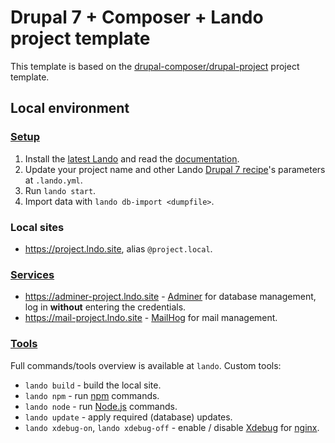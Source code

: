 # Drupal 7 + Composer + Lando project template

This template is based on the [drupal-composer/drupal-project](https://github.com/drupal-composer/drupal-project/tree/7.x) project template.

## Local environment

### [Setup](https://docs.lando.dev/basics/installation.html)

1. Install the [latest Lando](https://github.com/lando/lando/releases) and read the [documentation](https://docs.lando.dev/).
2. Update your project name and other Lando [Drupal 7 recipe](https://docs.lando.dev/config/drupal7.html)'s parameters at `.lando.yml`.
3. Run `lando start`.
4. Import data with `lando db-import <dumpfile>`.

### Local sites

- <https://project.lndo.site>, alias `@project.local`.

### [Services](https://docs.lando.dev/config/services.html)

- <https://adminer-project.lndo.site> - [Adminer](https://hub.docker.com/r/dehy/adminer/) for database management, log in **without** entering the credentials.
- <https://mail-project.lndo.site> - [MailHog](https://docs.lando.dev/config/mailhog.html) for mail management.

### [Tools](https://docs.lando.dev/config/tooling.html)

Full commands/tools overview is available at `lando`. Custom tools:

- `lando build` - build the local site.
- `lando npm` - run [npm](https://www.npmjs.com/) commands.
- `lando node` - run [Node.js](https://nodejs.org/) commands.
- `lando update` - apply required (database) updates.
- `lando xdebug-on`, `lando xdebug-off` - enable / disable [Xdebug](https://xdebug.org/) for [nginx](https://nginx.org/en/).
